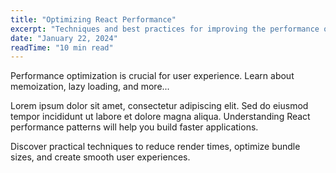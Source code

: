 ```yaml
---
title: "Optimizing React Performance"
excerpt: "Techniques and best practices for improving the performance of your React applications."
date: "January 22, 2024"
readTime: "10 min read"
---
```


Performance optimization is crucial for user experience. Learn about memoization, lazy loading, and more...

Lorem ipsum dolor sit amet, consectetur adipiscing elit. Sed do eiusmod tempor incididunt ut labore et dolore magna aliqua. Understanding React performance patterns will help you build faster applications.

Discover practical techniques to reduce render times, optimize bundle sizes, and create smooth user experiences.

